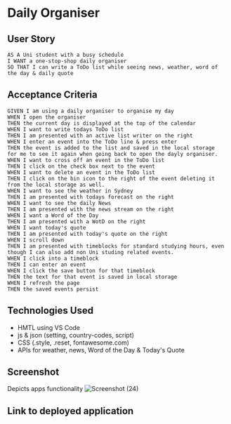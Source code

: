 # Daily Organiser

<!-- Update todo acceptance criteria to include criteria for delete button functionality

Update todo acceptance criteria to include criteria for saving todo actions to local storage

Update "standard business hours" to "uni hours" or something similar

Screenshot will need to be updated when project finalised

Add links to deployment and project when available -->

## User Story
````
AS A Uni student with a busy schedule
I WANT a one-stop-shop daily organiser
SO THAT I can write a ToDo list while seeing news, weather, word of the day & daily quote
````

## Acceptance Criteria
````
GIVEN I am using a daily organiser to organise my day
WHEN I open the organiser
THEN the current day is displayed at the top of the calendar
WHEN I want to write todays ToDo list
THEN I am presented with an active list writer on the right 
WHEN I enter an event into the ToDo line & press enter 
THEN the event is added to the list and saved in the local storage
for me to see it again when going back to open the dayly organiser.
WHEN I want to cross off an event in the ToDo list 
THEN I click on the check box next to the event
WHEN I want to delete an event in the ToDo list
THEN I click on the bin icon to the right of the event deleting it from the local storage as well. 
WHEN I want to see the weather in Sydney
THEN I am presented with todays forecast on the right
WHEN I want to see the daily News
THEN I am presented with the news stream on the right
WHEN I want a Word of the Day 
THEN I am presented with a WotD on the right 
WHEN I want today's quote 
THEN I am presented with today's quote on the right 
WHEN I scroll down
THEN I am presented with timeblocks for standard studying hours, even though I can also add non Uni studing related events.
WHEN I click into a timeblock
THEN I can enter an event
WHEN I click the save button for that timeblock
THEN the text for that event is saved in local storage
WHEN I refresh the page
THEN the saved events persist
````

## Technologies Used
- HMTL using VS Code
- js & json (setting, country-codes, script)
- CSS (.style, .reset, fontawesome.com)
- APIs for weather, news, Word of the Day & Today's Quote 

## Screenshot
Depicts apps functionality 
![Screenshot (24)](https://user-images.githubusercontent.com/117637052/210735509-40748c16-7e1d-4551-bbc9-6da226b5f0e4.png)

## Link to deployed application
